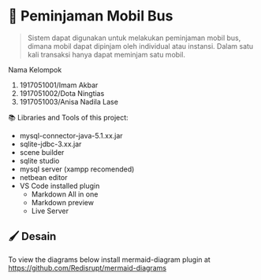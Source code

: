 # 🚌 Peminjaman Mobil Bus
> Sistem dapat digunakan untuk melakukan peminjaman mobil bus, dimana mobil dapat dipinjam oleh individual atau instansi.
> Dalam satu kali transaksi hanya dapat meminjam satu mobil.

Nama Kelompok
1. 1917051001/Imam Akbar
2. 1917051002/Dota Ningtias
3. 1917051003/Anisa Nadila Lase

📚 Libraries and Tools of this project:
- mysql-connector-java-5.1.xx.jar
- sqlite-jdbc-3.xx.jar
- scene builder
- sqlite studio
- mysql server (xampp recomended)
- netbean editor
- VS Code installed plugin
    - Markdown All in one
    - Markdown preview
    - Live Server

## 🖌️ Desain
To view the diagrams below install mermaid-diagram plugin at https://github.com/Redisrupt/mermaid-diagrams



